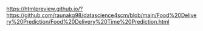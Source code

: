https://htmlpreview.github.io/?https://github.com/raunakg98/datascience4scm/blob/main/Food%20Delivery%20Prediction/Food%20Delivery%20Time%20Prediction.html
